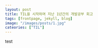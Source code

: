 ```yaml
---
layout: post
title: TIL을 시작하며 지난 1년간의 개발공부 회고
tags: [frontpage, jekyll, blog]
image: "/images/posts/1.jpg"
cateories: ["TIL"]
---
```


test